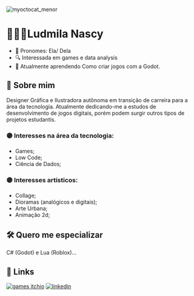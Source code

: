 ![myoctocat_menor](https://github.com/ludmilanascy/ludmilanascy/assets/161378423/3f2e86c6-eda0-488d-944f-981971ea108d)

 # 👩🏻‍💻Ludmila Nascy
- 🦄 Pronomes: Ela/ Dela
- 🔍 Interessada em games e data analysis
- 👾 Atualmente aprendendo Como criar jogos com a Godot.
  
## 💜 Sobre mim
Designer Gráfica e Ilustradora autônoma em transição de carreira para a área da tecnologia. 
Atualmente dedicando-me a estudos de desenvolvimento de jogos digitais, porém podem surgir outros tipos de projetos estudantis.



### 🟣 Interesses na área da tecnologia:
- Games;
- Low Code;
- Ciência de Dados;

### 🟣 Interesses artísticos:
- Collage;
- Dioramas (analógicos e digitais);
- Arte Urbana;
- Animação 2d;



## 🛠 Quero me especializar
C# (Godot) e Lua (Roblox)...



## 🔗 Links
[![games itchio](https://img.shields.io/badge/my_portfolio-000?style=for-the-badge&logo=ko-fi&logoColor=white)](https://ludmilanascy.itch.io/)
[![linkedin](https://img.shields.io/badge/linkedin-0A66C2?style=for-the-badge&logo=linkedin&logoColor=white)](https://www.linkedin.com/in/ludmila-nascimento-monteiro-b4078658/)



<!---
ludmilanascy/ludmilanascy is a ✨ special ✨ repository because its `README.md` (this file) appears on your GitHub profile.
You can click the Preview link to take a look at your changes.
--->
